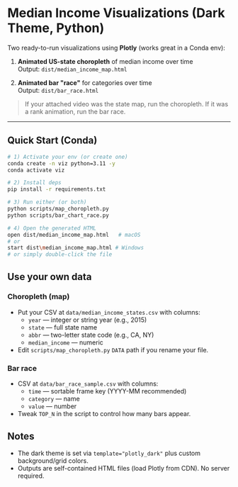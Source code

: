 # Median Income Visualizations (Dark Theme, Python)

Two ready-to-run visualizations using **Plotly** (works great in a Conda env):

1. **Animated US-state choropleth** of median income over time  
   Output: `dist/median_income_map.html`

2. **Animated bar "race"** for categories over time  
   Output: `dist/bar_race.html`

> If your attached video was the state map, run the choropleth. If it was a rank animation, run the bar race.

---

## Quick Start (Conda)

```bash
# 1) Activate your env (or create one)
conda create -n viz python=3.11 -y
conda activate viz

# 2) Install deps
pip install -r requirements.txt

# 3) Run either (or both)
python scripts/map_choropleth.py
python scripts/bar_chart_race.py

# 4) Open the generated HTML
open dist/median_income_map.html   # macOS
# or
start dist\median_income_map.html # Windows
# or simply double-click the file
```

## Use your own data

### Choropleth (map)
- Put your CSV at `data/median_income_states.csv` with columns:
  - `year` — integer or string year (e.g., 2015)
  - `state` — full state name
  - `abbr` — two-letter state code (e.g., CA, NY)
  - `median_income` — numeric
- Edit `scripts/map_choropleth.py` `DATA` path if you rename your file.

### Bar race
- CSV at `data/bar_race_sample.csv` with columns:
  - `time` — sortable frame key (YYYY-MM recommended)
  - `category` — name
  - `value` — number
- Tweak `TOP_N` in the script to control how many bars appear.

## Notes
- The dark theme is set via `template="plotly_dark"` plus custom background/grid colors.
- Outputs are self-contained HTML files (load Plotly from CDN). No server required.
